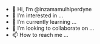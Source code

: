 - 👋 Hi, I’m @inzamamulhiperdyne
- 👀 I’m interested in ...
- 🌱 I’m currently learning ...
- 💞️ I’m looking to collaborate on ...
- 📫 How to reach me ...

<!---
inzamamulhiperdyne/inzamamulhiperdyne is a ✨ special ✨ repository because its `README.md` (this file) appears on your GitHub profile.
You can click the Preview link to take a look at your changes.
--->

